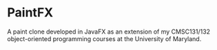 # PaintFX
A paint clone developed in JavaFX as an extension of my CMSC131/132 object-oriented programming courses at the University of Maryland. 
